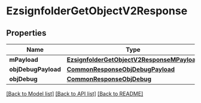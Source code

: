 # EzsignfolderGetObjectV2Response

## Properties
Name | Type | Description | Notes
------------ | ------------- | ------------- | -------------
**mPayload** | [**EzsignfolderGetObjectV2ResponseMPayload**](EzsignfolderGetObjectV2ResponseMPayload.md) |  | 
**objDebugPayload** | [**CommonResponseObjDebugPayload**](CommonResponseObjDebugPayload.md) |  | [optional] 
**objDebug** | [**CommonResponseObjDebug**](CommonResponseObjDebug.md) |  | [optional] 

[[Back to Model list]](../README.md#documentation-for-models) [[Back to API list]](../README.md#documentation-for-api-endpoints) [[Back to README]](../README.md)


